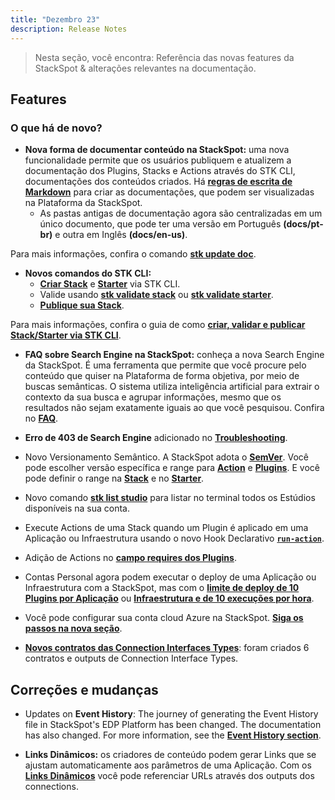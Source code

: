 ```yaml
---
title: "Dezembro 23"
description: Release Notes
---
```


> Nesta seção, você encontra: Referência das novas features da StackSpot & alterações relevantes na documentação.

## **Features**

### **O que há de novo?**

- **Nova forma de documentar conteúdo na StackSpot:** uma nova funcionalidade permite que os usuários publiquem e atualizem a documentação dos Plugins, Stacks e Actions através do STK CLI, documentações dos conteúdos criados. Há [**regras de escrita de Markdown**](/create-use/studio/documentation) para criar as documentações, que podem ser visualizadas na Plataforma da StackSpot.
    - As pastas antigas de documentação agora são centralizadas em um único documento, que pode ter uma versão em Português **(docs/pt-br)** e outra em Inglês **(docs/en-us)**.

Para mais informações, confira o comando [**stk update doc**](/home/stk-cli/commands/general-commands/#stk-update-doc).

- **Novos comandos do STK CLI:**
    - [**Criar Stack**](/home/stk-cli/commands/stack-commands/#stk-create-stack) e [**Starter**](/home/stk-cli/commands/starter-commands/#stk-create-starter) via STK CLI.
    - Valide usando [**stk validate stack**](/home/stk-cli/commands/stack-commands/#stk-validate-stack) ou [**stk validate starter**](/home/stk-cli/commands/starter-commands/#stk-validate-starter).
    - [**Publique sua Stack**](/home/stk-cli/commands/stack-commands/#stk-publish-stack).

Para mais informações, confira o guia de como [**criar, validar e publicar Stack/Starter via STK CLI**](/create-use/create-content/stack/create-stack-starter-cli).

- **FAQ sobre Search Engine na StackSpot:** conheça a nova Search Engine da StackSpot. É uma ferramenta que permite que você procure pelo conteúdo que quiser na Plataforma de forma objetiva, por meio de buscas semânticas.
O sistema utiliza inteligência artificial para extrair o contexto da sua busca e agrupar informações, mesmo que os resultados não sejam exatamente iguais ao que você pesquisou.
Confira no [**FAQ**](/faq#Como-funciona-a-busca-(Search-Engine)-na-Plataforma-StackSpot?).

- **Erro de 403 de Search Engine** adicionado no [**Troubleshooting**](/home/troubleshooting).

- Novo Versionamento Semântico. A StackSpot adota o [**SemVer**](https://devhints.io/semver). Você pode escolher versão específica e range para [**Action**](/create-use/create-content/action/add-action-stack) e [**Plugins**](/create-use/create-content/plugin/plugin-version). E você pode definir o range na [**Stack**](/create-use/create-content/stack/create-stack) e no [**Starter**](create-use/create-content/stack/create-starter).

- Novo comando [**stk list studio**](/home/stk-cli/commands/general-commands) para listar no terminal todos os Estúdios disponíveis na sua conta.

- Execute Actions de uma Stack quando um Plugin é aplicado em uma Aplicação ou Infraestrutura usando o novo Hook Declarativo [**`run-action`**](/create-use/create-content/declarative-hooks/run-action-hook).
- Adição de Actions no [**campo requires dos Plugins**](/create-use/create-content/yaml-files/plugin-yaml#specrequiresactions).

<!---- - Aumento no limite de 35 para 60 caracteres para nomear componentes e conteúdos como Action, Stack, Starter, Plugin, Action, Estúdio, Aplicação e Infraestrutura.-->

- Contas Personal agora podem executar o deploy de uma Aplicação ou Infraestrutura com a StackSpot, mas com o [**limite de deploy de 10 Plugins por Aplicação**](/deployment/runtime-engine/app-deployment) ou [**Infraestrutura e de 10 execuções por hora**](/deployment/runtime-engine/deploy-infra).
- Você pode configurar sua conta cloud Azure na StackSpot. [**Siga os passos na nova seção**](/home/workspace/config-cloud-account-azure).  

- [**Novos contratos das Connection Interfaces Types**](/create-use/connections/connection-interface): foram criados 6 contratos e outputs de Connection Interface Types.

## **Correções e mudanças**

- Updates on **Event History**: The journey of generating the Event History file in StackSpot's EDP Platform has been changed. The documentation has also changed. For more information, see the [**Event History section**](/en/home/account/organization/event-history).

- **Links Dinâmicos:** os criadores de conteúdo podem gerar Links que se ajustam automaticamente aos parâmetros de uma Aplicação. Com os [**Links Dinâmicos**](/create-use/create-content/plugin/dynamic-links) você pode referenciar URLs através dos outputs dos connections.
